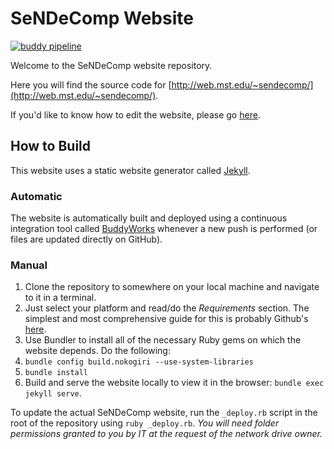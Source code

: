 # SeNDeComp Website

[![buddy pipeline](https://app.buddy.works/sendecomp-1/sendecomp-website/pipelines/pipeline/203887/badge.svg?token=cadfd6101940366d5337c2401e3d5ad3567fa3bbac97beef7ca15255c4222fe3 "buddy pipeline")](https://app.buddy.works/sendecomp-1/sendecomp-website/pipelines/pipeline/203887)

Welcome to the SeNDeComp website repository.

Here you will find the source code for [http://web.mst.edu/~sendecomp/](http://web.mst.edu/~sendecomp/).

If you'd like to know how to edit the website, please go [here](http://web.mst.edu/~sendecomp/edit).

## How to Build

This website uses a static website generator called [Jekyll](https://jekyllrb.com/).

### Automatic

The website is automatically built and deployed using a continuous integration tool called [BuddyWorks](https://buddy.works/) whenever a new push is performed (or files are updated directly on GitHub).

### Manual

1. Clone the repository to somewhere on your local machine and navigate to it in a terminal.
2. Just select your platform and read/do the *Requirements* section.  The simplest and most comprehensive guide for this is probably Github's [here][1].
3. Use Bundler to install all of the necessary Ruby gems on which the website depends.  Do the following:
  1. `bundle config build.nokogiri --use-system-libraries`
  2. `bundle install`
4. Build and serve the website locally to view it in the browser: `bundle exec jekyll serve`.

To update the actual SeNDeComp website, run the `_deploy.rb` script in the root of the repository using `ruby _deploy.rb`.
*You will need folder permissions granted to you by IT at the request of the network drive owner.*

[1]: https://help.github.com/articles/setting-up-your-github-pages-site-locally-with-jekyll/#platform-mac
